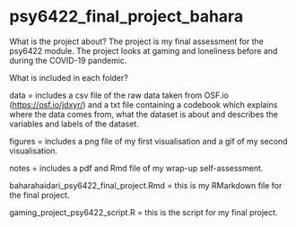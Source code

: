# psy6422_final_project_bahara

What is the project about?
The project is my final assessment for the psy6422 module. 
The project looks at gaming and loneliness before and during the COVID-19 pandemic. 

What is included in each folder?

data = includes a csv file of the raw data taken from OSF.io (https://osf.io/jdxyr/) and a txt file containing a codebook which explains where the data comes from, what the dataset is about and describes the variables and labels of the dataset.

figures = includes a png file of my first visualisation and a gif of my second visualisation.

notes = includes a pdf and Rmd file of my wrap-up self-assessment. 

baharahaidari_psy6422_final_project.Rmd = this is my RMarkdown file for the final project.

gaming_project_psy6422_script.R = this is the script for my final project.
